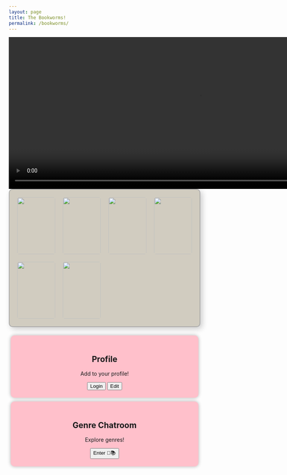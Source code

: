 ```yaml
---
layout: page
title: The Bookworms!
permalink: /bookworms/
---
```


<video width="1000" height="400" autoplay loop muted>
    <source src="{{site.baseurl}}/navigation/sprint4-bookworms/images/The Bookworms.mp4" type="video/mp4">
</video>

<style>
    .bookshelf {
            display: flex;
            flex-wrap: wrap;
            gap: 20px;
            max-width: 800px;
            padding: 20px;
            background: #d1ccc0;
            border: 2px solid #aaa;
            border-radius: 10px;
            box-shadow: 5px 5px 15px rgba(0, 0, 0, 0.2);
    }

    .book {
            position: relative;
            width: 100px;
            height: 150px;
            perspective: 1000px; /* For 3D effect */
            text-align: center;
            cursor: pointer;
    }

    .book img {
            width: 100%;
            height: 100%;
            border-radius: 5px;
            transition: transform 0.3s ease, box-shadow 0.3s ease;
    }

    .book:hover img {
            transform: scale(1.2) rotate(5deg);
            box-shadow: 5px 10px 15px rgba(0, 0, 0, 0.3);
    }

    .book a {
            position: absolute;
            top: 0;
            left: 0;
            width: 100%;
            height: 100%;
            text-decoration: none;
            color: transparent;
    }

</style>

<center>
 <div class="bookshelf">
        <!-- Book 1 -->
        <div class="book">
            <a href="https://www.amazon.com/Inheritance-Games-Jennifer-Lynn-Barnes/dp/0759555400/ref=sr_1_1?crid=7OA29KB25F6I&dib=eyJ2IjoiMSJ9.ijm0MUNlI6X9_y8hGS4bkpk0uh0QpR2E8xPtR4bD3V6STC7xFxCUizAtdrkuUopeewP6TY8hyjcomlBhBoe6cFjgCk5NV2LWt5JXHYSvLFJ6PvSA9hpbriTuwTNnO-1URAmSt89g52RT3rEO5HzT9T63tWYZdYs9jiLXxPQDhDZkp1fQ_kZiEaQY3SMQMUomSO2llowVYTCfgKueFEg3B0WjpfjYu8Fcy0_-aQNBfvg.m5R9xAN_rFXByuoXCJjEe3RmUTR-iNyTnQdL8hruR3E&dib_tag=se&keywords=the+inheritance+games&qid=1733356627&sprefix=the+inheritance+game%2Caps%2C210&sr=8-1" target="_blank">
                <img src="{{site.baseurl}}/navigation/sprint4-bookworms/images/inheritance_games.jpg" alt="The Inheritance Games">
            </a>
        </div>
        <!-- Book 2 -->
        <div class="book">
            <a href="https://www.amazon.com/Marrow-Thieves-Cherie-Dimaline/dp/1770864865/ref=sr_1_1?crid=U617D9T2U44I&dib=eyJ2IjoiMSJ9.M44kGTgtiJEaJ5Na8MK8YgL1ccU-rK5zj3HzvoEofiEy7DCGkPqVauJ70bpNoeGR8E4gsur2fYV5C5HL6ImehfqW_nJ3SG99vgYueNEUz1I.0oaMzLQSU--41dVzI45WpOloYM6DWiF_S9VsISQpsDw&dib_tag=se&keywords=the+marrow+thieves&qid=1733356654&sprefix=the+marrow+thieve%2Caps%2C180&sr=8-1" target="_blank">
                <img src="{{site.baseurl}}/navigation/sprint4-bookworms/images/the_marrow_thieves.jpg" alt="The Marrow Thieves">
            </a>
        </div>
        <!-- Book 3 -->
        <div class="book">
            <a href="https://www.amazon.com/Silent-Patient-Alex-Michaelides/dp/125030170X/ref=sr_1_1?crid=18IBEDMN50OZ6&dib=eyJ2IjoiMSJ9.RkvX9My_1hiBU_c8TbqGL5oL8sT6kU8hJumACOENHtLPtOJH3SbOyjvdGge8p6tFe56wLjATsPmZgBUeVGTavFc2n5yIV45Hc8ewjpmeKOBAklmphR3UsudmxQzIHgHSmqbSK3cUdZ-xAPYCBnrFSKGKncHFkx1pI-dmtGPGxj1FzCuhSoJWFQI6uAnc-S6JHIrpnUuUzhQXWaqgnWWfSMZojQFHlEIe_wJMaYbCqdM.bd7EUkToYISzp0C1hmHtCy6PgQqU5XkXI8PdxaVDWYQ&dib_tag=se&keywords=the+silent+patient&qid=1733356672&sprefix=the+silent%2Caps%2C189&sr=8-1" target="_blank">
                <img src="{{site.baseurl}}/navigation/sprint4-bookworms/images/the_silent_patient.jpg" alt="The Silent Patient">
            </a>
        </div>
        <!-- Add more books as needed -->
        <!-- Book 4 -->
        <div class="book">
            <a href="https://www.amazon.com/Mystwick-School-Musicraft-Jessica-Khoury/dp/132862563X" target="_blank">
                <img src="{{site.baseurl}}/navigation/sprint4-bookworms/images/mystwick.jpg" alt="The Mystwick School of Musicraft">
            </a>
        </div>
        <!-- Book 5 -->
        <div class="book">
            <a href="https://www.amazon.com/Harry-Potter-Order-Phoenix-Book/dp/043935806X" target="_blank">
                <img src="{{site.baseurl}}/navigation/sprint4-bookworms/images/order_of_phoenix.jpg" alt="Harry Potter: Order of the Pheonix">
            </a>
        </div>
         <!-- Book 6 -->
        <div class="book">
            <a href="https://www.amazon.com/Good-Girls-Guide-Murder/dp/1984896369" target="_blank">
                <img src="{{site.baseurl}}/navigation/sprint4-bookworms/images/girl_murder.jpg" alt="A good girl's guide to murder">
            </a>
        </div>
    </div>
<br>


<style>
   .container {
       display: flex;
       flex-wrap: wrap;
       justify-content: space-around;
       gap: 10px;
       padding: 5px;
       max-width: 1200px;
       margin: 0 auto;
   }
   /* Sections for each feature */
   .section {
       background-color: #FFC0CB;
       border-radius: 10px;
       padding: 20px;
       width: 800px;
       text-align: center;
       box-shadow: 0 0 10px rgba(0, 0, 0, 0.3);
   }
</style>


  <div class="container">
      <div class="section">
          <h2>Profile</h2>
          <p>Add to your profile!</p>
          <button onclick="location.href='{{site.baseurl}}/login'">Login</button>
          <button onclick="location.href='{{site.baseurl}}/bookworms_profile'">Edit</button>
      </div>
      <div class="section">
          <h2>Genre Chatroom</h2>
          <p>Explore genres!</p>
          <button onclick="location.href='{{site.baseurl}}/navigation/sprint4-bookworms/genre_chatroom'">Enter 💬📚</button>
      </div>
</div>